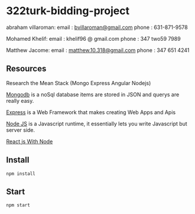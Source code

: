 # 322turk-bidding-project


abraham villaroman:
  email : bvillaroman@gmail.com
  phone : 631-871-9578

Mohamed Khelif:
  email : khelif96 @ gmail.com
  phone : 347 two59 7989

Matthew Jacome:
  email : matthew.10.318@gmail.com
  phone : 347 651 4241

## Resources
Research the Mean Stack (Mongo Express Angular Nodejs)

[Mongodb](https://www.mongodb.com/) is a noSql database items are stored in JSON and querys are really easy.

[Express](https://expressjs.com/) is a Web Framework that makes creating Web Apps and Apis


[Node JS](https://nodejs.org/en/) is a Javascript runtime, it essentially lets you write Javascript but server side.

[React js With Node](https://daveceddia.com/create-react-app-express-backend/)


## Install
```
npm install

```

## Start
```
npm start
```
